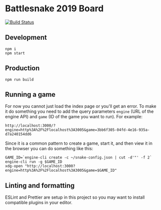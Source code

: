 # Battlesnake 2019 Board

[![Build Status](https://travis-ci.org/battlesnakeio/board.svg?branch=master)](https://travis-ci.org/battlesnakeio/board)

## Development

```
npm i
npm start
```

## Production

```
npm run build
```

## Running a game

For now you cannot just load the index page or you'll get an error. To make it
do something you need to add the query parameters `engine` (URL of the engine
API) and `game` (ID of the game you want to run). For example:

```
http://localhost:3000/?engine=http%3A%2F%2Flocalhost%3A3005&game=3bb6f305-04fd-4e16-935a-d7a240154dd6
```

Since it is a common pattern to create a game, start it, and then view it in
the browser you can do something like this:

```
GAME_ID=`engine-cli create -c ~/snake-config.json | cut -d'"' -f 2`
engine-cli run -g $GAME_ID
xdg-open "http://localhost:3000?engine=http%3A%2F%2Flocalhost%3A3005&game=$GAME_ID"
```

## Linting and formatting

ESLint and Prettier are setup in this project so you may want to install
compatible plugins in your editor.
